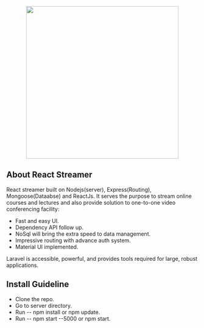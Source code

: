 <p align="center"><a href="https://reactjs.com" target="_blank"><img src="https://www.datocms-assets.com/14946/1638186862-reactjs.png?auto=format" width="400"></a></p>

## About React Streamer

React streamer built on Nodejs(server), Express(Routing), Mongoose(Dataabse) and ReactJs. It serves the purpose to stream online courses and lectures and also provide solution to one-to-one video conferencing facility:

- Fast and easy UI.
- Dependency API follow up.
- NoSql will bring the extra speed to data management.
- Impressive routing with advance auth system.
- Material UI implemented.

Laravel is accessible, powerful, and provides tools required for large, robust applications.

## Install Guideline

- Clone the repo.
- Go to server directory.
- Run -- npm install or npm update.
- Run -- npm start --5000 or npm start.

